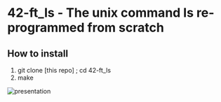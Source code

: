 # 42-ft_ls - The unix command ls re-programmed from scratch

## How to install
1. git clone [this repo] ; cd 42-ft_ls
2. make

![presentation](https://i.imgur.com/9j8Shoc.gif)
